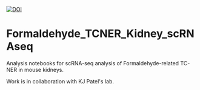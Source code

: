 [![DOI](https://zenodo.org/badge/DOI/10.5281/zenodo.5717966.svg)](https://doi.org/10.5281/zenodo.5717966)

# Formaldehyde_TCNER_Kidney_scRNAseq
Analysis notebooks for scRNA-seq analysis of Formaldehyde-related TC-NER in mouse kidneys.

Work is in collaboration with KJ Patel's lab.

